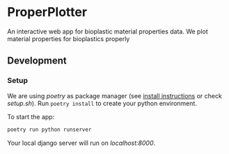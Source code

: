 # ProperPlotter
 An interactive web app for bioplastic material properties data. We plot material properties for bioplastics properly

## Development

### Setup

We are using *poetry* as package manager (see [install instructions](https://python-poetry.org/docs/#installation) or check *setup.sh*). 
Run `poetry install` to create your python environment.

To start the app:
```python
poetry run python runserver
```

Your local django server will run on *localhost:8000*.